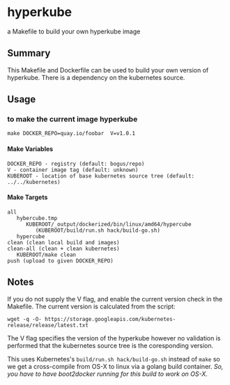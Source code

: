 # hyperkube

a Makefile to build your own hyperkube image

## Summary
This Makefile and Dockerfile can be used to build your own version
of hyperkube.  There is a dependency on the kubernetes source.


## Usage
### to make the current image hyperkube
```
make DOCKER_REPO=quay.io/foobar  V=v1.0.1
```
#### Make Variables
```
DOCKER_REPO - registry (default: bogus/repo)
V - container image tag (default: unknown)
KUBEROOT - location of base kubernetes source tree (default: ../../kubernetes)
```
#### Make Targets
```
all 
   hybercube.tmp
      KUBEROOT/_output/dockerized/bin/linux/amd64/hypercube
         (KUBEROOT/build/run.sh hack/build-go.sh) 
   hypercube
clean (clean local build and images)
clean-all (clean + clean kubernetes)
   KUBEROOT/make clean
push (upload to given DOCKER_REPO)
```
## Notes

If you do not supply the V flag, and enable the current version check in the Makefile.  The current version
is calculated from the script:
```
wget -q -O- https://storage.googleapis.com/kubernetes-release/release/latest.txt
```

The V flag specifies the version of the hyperkube however no validation is performed that the kubernetes source tree is the coresponding version.

This uses Kubernetes's `build/run.sh hack/build-go.sh`  instead of `make` so we get a cross-compile from OS-X to linux via a golang build container.  *So, you have to have boot2docker running for this build to work on OS-X.*
